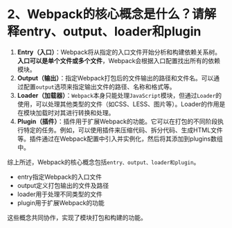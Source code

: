 # 2、Webpack的核心概念是什么？请解释entry、output、loader和plugin

1. **Entry（入口）**：Webpack将从指定的入口文件开始分析和构建依赖关系树。**入口可以是单个文件或多个文件**，Webpack会根据入口配置找出所有的依赖模块。
2. **Output（输出）**：指定Webpack打包后的文件输出的路径和文件名。可以通过配置`output`选项来指定输出文件的路径、名称和格式等。
3. **Loader（加载器）**：`Webpack`本身只能处理`JavaScript`模块，但通过`Loader`的使用，可以处理其他类型的文件（如CSS、LESS、图片等）。Loader的作用是在模块加载时对其进行转换和处理。
4. **Plugin（插件）**：插件用于扩展Webpack的功能。它可以在打包的不同阶段执行特定的任务。例如，可以使用插件来压缩代码、拆分代码、生成HTML文件等。插件通过在Webpack配置中引入并实例化，然后将其添加到plugins数组中。

综上所述，Webpack的核心概念包括`entry、output、loader和plugin`。

- entry指定Webpack的入口文件
- output定义打包输出的文件及路径
- loader用于处理不同类型的文件
- plugin用于扩展Webpack的功能

这些概念共同协作，实现了模块打包和构建的功能。